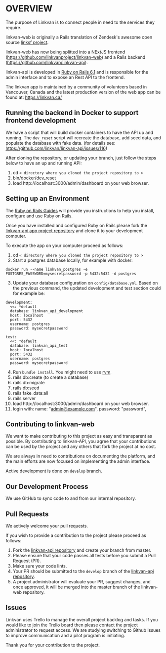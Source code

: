 # OVERVIEW
The purpose of Linkvan is to connect people in need to the services they require.

linkvan-web is originally a Rails translation of Zendesk's awesome open source [linksf project](https://github.com/zendesk/linksf).

linkvan-web has now being splitted into a NExtJS frontend (https://github.com/linkvanproject/linkvan-web) and a Rails backend (https://github.com/linkvan/linkvan-api).

linkvan-api is developed in [Ruby on Rails 6.1](https://rubyonrails.org/) and is responsible for the admin interface and to expose an Rest API to the frontend.

The linkvan app is maintained by a community of volunteers based in Vancouver, Canada and the latest production version of the web app can be found at: https://linkvan.ca/

## Running the backend in Docker to support frontend development

We have a script that will build docker containers to have the API up and running. The `dev_reset` script will recreate the database, add seed data, and populate the database with fake data. (for details see: https://github.com/linkvan/linkvan-api/issues/116)

After cloning the repository, or updating your branch, just follow the steps below to have an up and running API:
1. cd `< directory where you cloned the project repository to >`
2. bin/docker/dev_reset
3. load http://localhost:3000/admin/dashboard on your web browser.

## Setting up an Environment
The [Ruby on Rails Guides](https://guides.rubyonrails.org/) will provide you instructions to help you install, configure and use Ruby on Rails.

Once you have installed and configured Ruby on Rails please fork the [linkvan-api app project repository](https://github.com/linkvan/linkvan-api) and clone it to your development computer.

To execute the app on your computer proceed as follows:

1. cd `< directory where you cloned the project repository to >`
2. Start a postgres database locally, for example with docker:
```
docker run --name linkvan_postgres -e POSTGRES_PASSWORD=mysecretpassword -p 5432:5432 -d postgres
```
3. Update your database configuration on `config/database.yml`. Based on the previous command, the updated development and test section could for example be:
```
development:
  <<: *default
  database: linkvan_api_development
  host: localhost
  port: 5432
  username: postgres
  password: mysecretpassword

test:
  <<: *default
  database: linkvan_api_test
  host: localhost
  port: 5432
  username: postgres
  password: mysecretpassword
```
4. Run `bundle install`. You might need to use [rvm](https://rvm.io/).
5. rails db:create (to create a database)
5. rails db:migrate
6. rails db:seed
7. rails fake_data:all
6. rails server
8. load http://localhost:3000/admin/dashboard on your web browser.
9. login with:
  name: "admin@example.com",
  password: "password",


## Contributing to linkvan-web  
We want to make contributing to this project as easy and transparent as possible. By contributing to linkvan-API, you agree that your contributions can be used by the project and any others that fork the project at no cost.

We are always in need to contributions on documenting the platform, and the main efforts are now focused on implementing the admin interface.

Active development is done on `develop` branch.

## Our Development Process
We use GitHub to sync code to and from our internal repository. 

## Pull Requests
We actively welcome your pull requests.

If you wish to provide a contribution to the project please proceed as follows:

1. Fork the [linkvan-api repository](https://github.com/linkvan/linkvan-api) and create your branch from master.
2. Please ensure that your code passes all tests before you submit a Pull Request (PR).
3. Make sure your code lints.
4. Your PR should be submitted to the `develop` branch of the [linkvan-api repository](https://github.com/linkvan/linkvan-api).
5. A project administrator will evaluate your PR, suggest changes, and once approved, it will be merged into the master branch of the linkvan-web repository. 

## Issues
Linkvan uses Trello to manage the overall project backlog and tasks. If you would like to join the Trello board then please contact the project administrator to request access. We are studying switching to Github Issues to improve communication and a pilot program is initiating.

Thank you for your contribution to the project.

